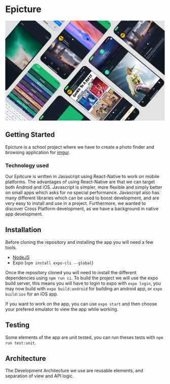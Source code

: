 # Epicture
![screenshots of app](./.github/readme_images/showcase.png)


## Getting Started
Epicture is a school project where we have to create a photo finder and browsing application for [imgur](https://www.google.com).
### Technology used

Our Epitcure is written in Javascript using React-Native to work on mobile platforms. The advantages of using React-Native are that we can target both Android and iOS. Javascript is simpler, more flexible and simply better on small apps which asks for no special performance. Javascript also has many different libraries which can be used to boost development, and are very easy to install and use in a project. Furthermore, we wanted to discover Cross Platform development, as we have a background in native app development.

## Installation

Before cloning the repository and installing the app you will need a few tools.
 - [NodeJS](https://nodejs.org/en/)
 - Expo (```npm install expo-cli --global```)

Once the repository cloned you will need to install the different dependencies using ```npm run ci```.
To build the project we will use the expo build server, this means you will have to login to expo with ```expo login```, you may now build with ```expo build:android``` for building an android app, or ```expo build:ios``` for an iOS app.

If you want to work on the app, you can use ```expo start``` and then choose your prefered emulator to view the app while working.

## Testing

Some elements of the app are unit tested, you can run theses tests with ```npm run test:unit```.

## Architecture

The Development Architecture we use are reusable elements, and separation of view and API logic.